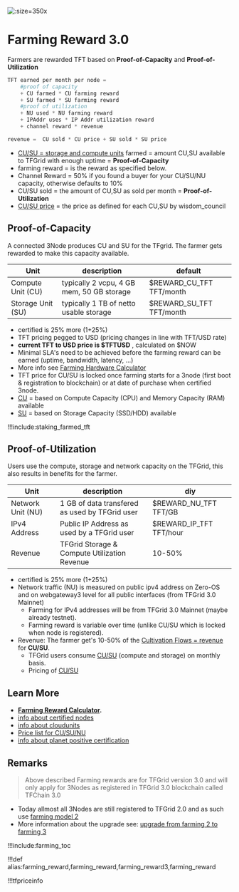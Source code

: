 ![](img/farming_reward.png ':size=350x')

# Farming Reward 3.0

Farmers are rewarded TFT based on **Proof-of-Capacity** and **Proof-of-Utilization**

```python
TFT earned per month per node = 
    #proof of capacity
    + CU farmed * CU farming reward 
    + SU farmed * SU farming reward 
    #proof of utilization
    + NU used * NU farming reward
    + IPAddr uses * IP Addr utilization reward
    + channel reward * revenue

revenue =  CU sold * CU price + SU sold * SU price

```

- [CU/SU = storage and compute units](cloudunits) farmed  = amount CU,SU available to TFGrid with enough uptime = **Proof-of-Capacity**
- farming reward = is the reward as specified below.
- Channel Reward = 50% if you found a buyer for your CU/SU/NU capacity, otherwise defaults to 10%
- CU/SU sold = the amount of CU,SU as sold per month = **Proof-of-Utilization**
- [CU/SU price](cloudunits_pricing) = the price as defined for each CU,SU by wisdom_council


## Proof-of-Capacity

A connected 3Node produces CU and SU for the TFgrid.
The farmer gets rewarded to make this capacity available.

|       Unit        |                description                |         default          |
| ----------------- | ----------------------------------------- | ------------------------ |
| Compute Unit (CU) | typically 2 vcpu, 4 GB mem, 50 GB storage | $REWARD_CU_TFT TFT/month |
| Storage Unit (SU) | typically 1 TB of netto usable storage    | $REWARD_SU_TFT TFT/month |


- certified is 25% more (1+25%)
- TFT pricing pegged to USD (pricing changes in line with TFT/USD rate)
- **current TFT to USD price is $TFTUSD** , calculated on $NOW
- Minimal SLA's need to be achieved before the farming reward can be earned (uptime, bandwidth, latency, ...)
- More info see [Farming Hardware Calculator](farming_calculator)
- TFT price for CU/SU is locked once farming starts for a 3node (first boot & registration to blockchain) or at date of purchase when certified 3node.
- [CU](cloudunits) = based on  Compute Capacity (CPU) and Memory Capacity (RAM) available
- [SU](cloudunits) = based on Storage Capacity (SSD/HDD) available

!!!include:staking_farmed_tft

<!-- - [farming reward to USD calculated here](https://secure.threefold.me/sheet/#/2/sheet/view/fKtztayZuHQ--qqU2Jg0xGpELaYcKnyKzGkxPir+Nho/embed/) -->

## Proof-of-Utilization

Users use the compute, storage and network capacity on the TFGrid, this also results in benefits for the farmer.

|       Unit        |                  description                   |      diy      |
| ----------------- | ---------------------------------------------- | ------------- |
| Network Unit (NU) | 1 GB of data transfered as used by TFGrid user | $REWARD_NU_TFT TFT/GB    |
| IPv4 Address      | Public IP Address as used by a TFGrid user     | $REWARD_IP_TFT TFT/hour |
| Revenue           | TFGrid Storage & Compute Utilization Revenue   | 10-50%        |

- certified is 25% more (1+25%)
- Network traffic (NU) is measured on public ipv4 address on Zero-OS and on webgateway3 level for all public interfaces (from TFGrid 3.0 Mainnet)
  - Farming for IPv4 addresses will be from TFGrid 3.0 Mainnet (maybe already testnet).
  - Farming reward is variable over time (unlike CU/SU which is locked when node is registered).
- Revenue: The farmer get's 10-50% of the [Cultivation Flows = revenue](cultivation_flow) for **CU/SU**.
  - TFGrid users consume [CU/SU](cloudunits) (compute and storage) on monthly basis.
  - Pricing of [CU/SU](cloudunits_pricing)

## Learn More

- **[Farming Reward Calculator](farming_calculator).**
- [info about certified nodes](certified_node)
- [info about cloudunits](cloudunits)
- [Price list for CU/SU/NU](cloudunits_pricing)
- [info about planet positive certification](certified_farming)

## Remarks

> Above described Farming rewards are for TFGrid version 3.0 and will only apply for 3Nodes as registered in TFGrid 3.0 blockchain called TFChain 3.0

- Today allmost all 3Nodes are still registered to TFGrid 2.0 and as such use [farming model 2](farming_reward2)
- More information about the upgrade see: [upgrade from farming 2 to farming 3](farming_upgrade_2_3)

!!!include:farming_toc

!!!def alias:farming_reward,farming_reward,farming_reward3,farming_reward

!!!tfpriceinfo